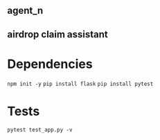 ## agent_n
## airdrop claim assistant

# Dependencies
`npm init -y`
`pip install flask`
`pip install pytest`

# Tests
`pytest test_app.py -v`
